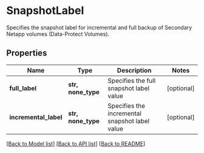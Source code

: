 # SnapshotLabel

Specifies the snapshot label for incremental and full backup of Secondary Netapp volumes (Data-Protect Volumes).

## Properties
Name | Type | Description | Notes
------------ | ------------- | ------------- | -------------
**full_label** | **str, none_type** | Specifies the full snapshot label value | [optional] 
**incremental_label** | **str, none_type** | Specifies the incremental snapshot label value | [optional] 

[[Back to Model list]](../README.md#documentation-for-models) [[Back to API list]](../README.md#documentation-for-api-endpoints) [[Back to README]](../README.md)


